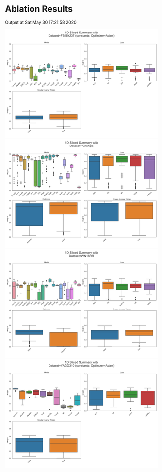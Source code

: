 # Ablation Results

Output at Sat May 30 17:21:58 2020

<img src="summary/1D-slices/dataset_FB15k237.png" alt="FB15k237"/>

<img src="summary/1D-slices/dataset_Kinships.png" alt="Kinships"/>

<img src="summary/1D-slices/dataset_WN18RR.png" alt="WN18RR"/>

<img src="summary/1D-slices/dataset_YAGO310.png" alt="YAGO310"/>

